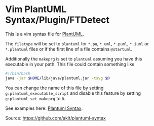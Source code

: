# Vim PlantUML Syntax/Plugin/FTDetect

This is a vim syntax file for [PlantUML](http://plantuml.com).

The `filetype` will be set to `plantuml` for `*.pu`, `*.uml`, `*.puml`, `*.iuml` or
`*.plantuml` files or if the first line of a file contains `@startuml`.

Additionally the `makeprg` is set to `plantuml` assuming you have this
executable in your path.  This file could contain something like

````sh
#!/bin/bash
java -jar $HOME/lib/java/plantuml.jar -tsvg $@
````

You can change the name of this file by setting `g:plantuml_executable_script`
and disable this feature by setting `g:plantuml_set_makeprg` to `0`.

See examples here: [Plantuml Syntax](https://aklt.github.io/plantuml/).


Source: https://github.com/aklt/plantuml-syntax

